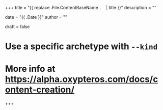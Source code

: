 +++
title = "{{ replace .File.ContentBaseName `-` ` ` | title }}"
description = ""

date = "{{ .Date }}"
author = ""

draft = false

# Use a specific archetype with `--kind`
# More info at https://alpha.oxypteros.com/docs/content-creation/
+++
